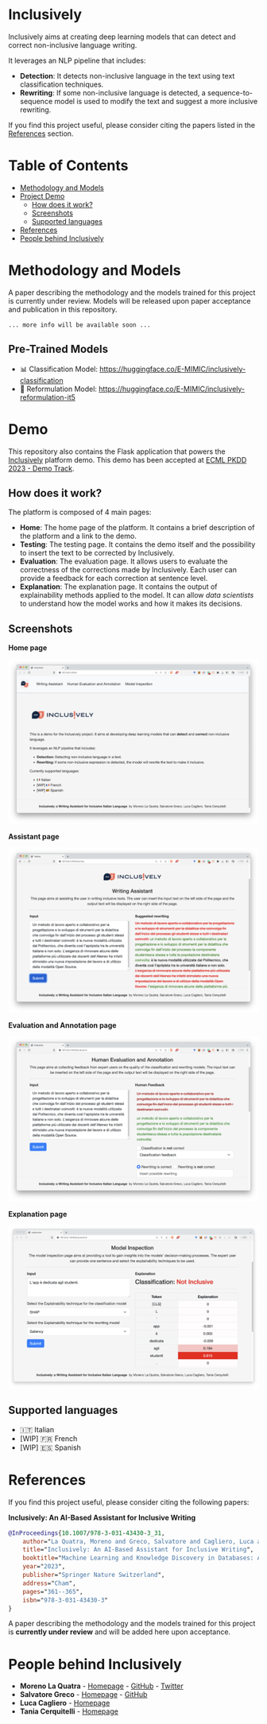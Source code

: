 # Inclusively

Inclusively aims at creating deep learning models that can detect and correct non-inclusive language writing.

It leverages an NLP pipeline that includes:

- **Detection**: It detects non-inclusive language in the text using text classification techniques.
- **Rewriting**: If some non-inclusive language is detected, a sequence-to-sequence model is used to modify the text and suggest a more inclusive rewriting.

If you find this project useful, please consider citing the papers listed in the [References](#references) section.

# Table of Contents

- [Methodology and Models](#methodology-and-models)
- [Project Demo](#demo)
  - [How does it work?](#how-does-it-work)
  - [Screenshots](#screenshots)
  - [Supported languages](#supported-languages)
- [References](#references)
- [People behind Inclusively](#people-behind-inclusively)


# Methodology and Models

A paper describing the methodology and the models trained for this project is currently under review.
Models will be released upon paper acceptance and publication in this repository.

```
... more info will be available soon ...
```

## Pre-Trained Models

- 📊 Classification Model: https://huggingface.co/E-MIMIC/inclusively-classification
- 📝 Reformulation Model: https://huggingface.co/E-MIMIC/inclusively-reformulation-it5
  
# Demo

This repository also contains the Flask application that powers the [Inclusively](#) platform demo.
This demo has been accepted at [ECML PKDD 2023 - Demo Track](https://2023.ecmlpkdd.org/).

## How does it work?

The platform is composed of 4 main pages:

- **Home**: The home page of the platform. It contains a brief description of the platform and a link to the demo.
- **Testing**: The testing page. It contains the demo itself and the possibility to insert the text to be corrected by Inclusively.
- **Evaluation**: The evaluation page. It allows users to evaluate the correctness of the corrections made by Inclusively. Each user can provide a feedback for each correction at sentence level.
- **Explanation**: The explanation page. It contains the output of explainability methods applied to the model. It can allow *data scientists* to understand how the model works and how it makes its decisions.

## Screenshots

**Home page**

![Home page](demo_screenshots/home.png)

**Assistant page**

![Assistant page](demo_screenshots/assistant.png)

**Evaluation and Annotation page**

![Evaluation page](demo_screenshots/annotation.png)

**Explanation page**

![Explanation page](demo_screenshots/explain.png)

## Supported languages

- 🇮🇹 Italian 
- [WIP] 🇫🇷 French   
- [WIP] 🇪🇸 Spanish

# References

If you find this project useful, please consider citing the following papers:

**Inclusively: An AI-Based Assistant for Inclusive Writing**
```bibtex
@InProceedings{10.1007/978-3-031-43430-3_31,
	author="La Quatra, Moreno and Greco, Salvatore and Cagliero, Luca and Cerquitelli, Tania",
	title="Inclusively: An AI-Based Assistant for Inclusive Writing",
	booktitle="Machine Learning and Knowledge Discovery in Databases: Applied Data Science and Demo Track",
	year="2023",
	publisher="Springer Nature Switzerland",
	address="Cham",
	pages="361--365",
	isbn="978-3-031-43430-3"
}
```

A paper describing the methodology and the models trained for this project is **currently under review** and will be added here upon acceptance.

# People behind Inclusively

- **Moreno La Quatra** - [Homepage](https://mlaquatra.me) - [GitHub](https://github.com/MorenoLaQuatra) - [Twitter](https://twitter.com/MorenoLaQuatra)
- **Salvatore Greco** - [Homepage]() - [GitHub]()
- **Luca Cagliero** - [Homepage](https://www.polito.it/en/staff?p=luca.cagliero)
- **Tania Cerquitelli** - [Homepage]()
